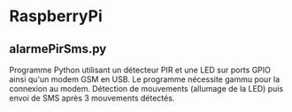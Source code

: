 # RaspberryPi

## alarmePirSms.py
Programme Python utilisant un détecteur PIR et une LED sur ports GPIO ainsi qu'un modem GSM en USB.
Le programme nécessite gammu pour la connexion au modem.
Détection de mouvements (allumage de la LED) puis envoi de SMS après 3 mouvements détectés.
